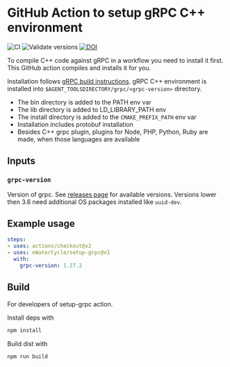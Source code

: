# GitHub Action to setup gRPC C++ environment

![CI](https://github.com/eWaterCycle/setup-grpc/workflows/build-test/badge.svg)
![Validate versions](https://github.com/eWaterCycle/setup-grpc/workflows/Validate%20'setup-grpc'/badge.svg)
[![DOI](https://zenodo.org/badge/DOI/10.5281/zenodo.3964180.svg)](https://doi.org/10.5281/zenodo.3964180)

To compile C++ code against gRPC in a workflow you need to install it first. This GitHub action compiles and installs it for you.

Installation follows [gRPC build instructions](https://github.com/grpc/grpc/blob/master/BUILDING.md).
gRPC C++ environment is installed into `$AGENT_TOOLSDIRECTORY/grpc/<grpc-version>` directory.

* The bin directory is added to the PATH env var
* The lib directory is added to LD_LIBRARY_PATH env
* The install directory is added to the `CMAKE_PREFIX_PATH` env var
* Installation includes protobuf installation
* Besides C++ grpc plugin, plugins for Node, PHP, Python, Ruby are made, when those languages are available

## Inputs

### `grpc-version`

Version of grpc. See [releases page](https://github.com/hpcng/grpc/releases) for available versions. Versions lower then 3.6 need additional OS packages installed like `uuid-dev`.

## Example usage

```yaml
steps:
- uses: actions/checkout@v2
- uses: eWaterCycle/setup-grpc@v1
  with:
    grpc-version: 1.27.2
```

## Build

For developers of setup-grpc action.

Install deps with

```bash
npm install
```

Build dist with

```bash
npm run build
```
